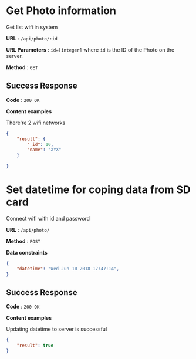 # Get Photo information

Get list wifi in system

**URL** : `/api/photo/:id`

**URL Parameters** : `id=[integer]` where `id` is the ID of the Photo on the
server.

**Method** : `GET`

## Success Response

**Code** : `200 OK`

**Content examples**

There're 2 wifi networks

```json
{
    "result": {
        "_id": 10,
        "name": "XYX"
    }
    
}
```

# Set datetime for coping data from SD card

Connect wifi with id and password

**URL** : `/api/photo/`

**Method** : `POST`

**Data constraints**

```json
{
    "datetime": "Wed Jun 10 2018 17:47:14",
}
```


## Success Response

**Code** : `200 OK`

**Content examples**

Updating datetime to server is successful

```json
{
    "result": true
}
```